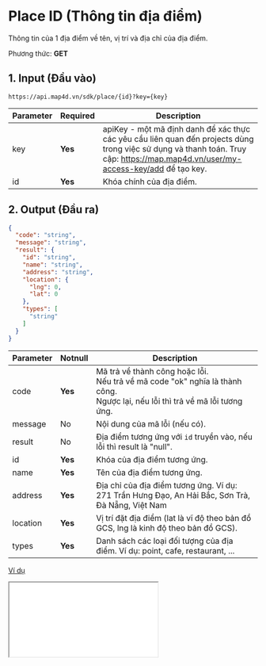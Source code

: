 #  Place ID (Thông tin địa điểm)
Thông tin của 1 địa điểm về tên, vị trí và địa chỉ của địa điểm.

Phương thức: **GET**
## 1. Input (Đầu vào)
```
https://api.map4d.vn/sdk/place/{id}?key={key}
```
| Parameter | Required | Description                                                                                                                                                                       |
|-----------|----------|-----------------------------------------------------------------------------------------------------------------------------------------------------------------------------------|
| key       | **Yes**  | apiKey - một mã định danh để xác thực các yêu cầu liên quan đến projects dùng trong việc sử dụng và thanh toán. Truy cập: https://map.map4d.vn/user/my-access-key/add để tạo key. |
| id        | **Yes**  | Khóa chính của địa điểm.                                                                                                                                                          |
## 2. Output (Đầu ra)
```json
{
  "code": "string",
  "message": "string",
  "result": {
    "id": "string",
    "name": "string",
    "address": "string",
    "location": {
      "lng": 0,
      "lat": 0
    },
    "types": [
      "string"
    ]
  }
}
```
| Parameter | Notnull | Description                                                                                                                       |
|-----------|---------|-----------------------------------------------------------------------------------------------------------------------------------|
| code      | **Yes** | Mã trả về thành công hoặc lỗi.<br>Nếu trả về mã code "ok" nghĩa là thành công.<br>Ngược lại, nếu lỗi thì trả về mã lỗi tương ứng. |
| message   | No      | Nội dung của mã lỗi (nếu có).                                                                                                     |
| result    | No      | Địa điểm tương ứng với `id` truyền vào, nếu lỗi thì result là "null".                                                             |
| id        | **Yes** | Khóa của địa điểm tương ứng.                                                                                                      |
| name      | **Yes** | Tên của địa điểm tương ứng.                                                                                                       |
| address   | **Yes** | Địa chỉ của địa điểm tương ứng. Ví dụ: 271 Trần Hưng Đạo, An Hải Bắc, Sơn Trà, Đà Nẵng, Việt Nam                                  |
| location  | **Yes** | Vị trí đặt địa điểm (lat là vĩ độ theo bản đồ GCS, lng là kinh độ theo bản đồ GCS).                                               |
| types     | **Yes** | Danh sách các loại đối tượng của địa điểm. Ví dụ: point, cafe, restaurant, ...                                                    |

[Ví dụ](./examples/v1.0/placedetail.html)
<iframe src="./examples/v1.0/placedetail.html"> </iframe>
